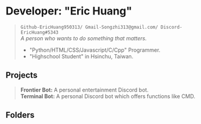 # Developer: "Eric Huang"

>`Github-EricHuang950313/ Gmail-Songzhi313@gmail.com/ Discord-EricHuang#5343`<br>
>_A person who wants to do something that matters._
>* "Python/HTML/CSS/Javascript/C/Cpp" Programmer.
>* "Highschool Student" in Hsinchu, Taiwan.

## Projects
> **Frontier Bot:** A personal entertainment Discord bot.<br> 
> **Terminal Bot:** A personal Discord bot which offers functions like CMD.<br>

## Folders
